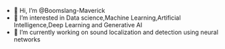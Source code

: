 - 👋 Hi, I’m @Boomslang-Maverick
- 👀 I’m interested in Data science,Machine Learning,Artificial Intelligence,Deep Learning and Generative AI
- 🌱 I’m currently working on sound localization and detection using neural networks


<!---
Boomslang-Maverick/Boomslang-Maverick is a ✨ special ✨ repository because its `README.md` (this file) appears on your GitHub profile.
You can click the Preview link to take a look at your changes.
--->
